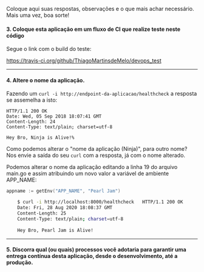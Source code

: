 Coloque aqui suas respostas, observações e o que mais achar necessário. Mais uma vez, boa sorte!

#### 3. Coloque esta aplicação em um fluxo de CI que realize teste neste código

Segue o link com o build do teste:

https://travis-ci.org/github/ThiagoMartinsdeMelo/devops_test


------------

#### 4. Altere o nome da aplicação.
Fazendo um `curl -i http://endpoint-da-aplicacao/healthcheck` a resposta se assemelha a isto:
``` 
HTTP/1.1 200 OK
Date: Wed, 05 Sep 2018 18:07:41 GMT
Content-Length: 24
Content-Type: text/plain; charset=utf-8

Hey Bro, Ninja is Alive!%
```

Como podemos alterar o "nome da aplicação (Ninja)", para outro nome? Nos envie a saída do seu `curl` com a resposta, já com o nome alterado.

Podemos alterar o nome da aplicação editando a linha 19 do arquivo main.go e assim atribuindo um novo valor a variável de ambiente APP_NAME:

```go
appname := getEnv("APP_NAME", "Pearl Jam")
```
```bash
    $ curl -i http://localhost:8000/healthcheck   HTTP/1.1 200 OK
    Date: Fri, 28 Aug 2020 18:08:37 GMT
    Content-Length: 25
    Content-Type: text/plain; charset=utf-8
    
    Hey Bro, Pearl Jam is Alive!
```

------------

#### 5. Discorra qual (ou quais) processos você adotaria para garantir uma entrega contínua desta aplicação, desde o desenvolvimento, até a produção.





